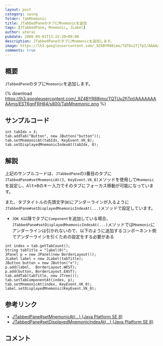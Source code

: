 ```yaml
---
layout: post
category: swing
folder: TabMnemonic
title: JTabbedPaneのタブにMnemonicを追加
tags: [JTabbedPane, Mnemonic, JLabel]
author: aterai
pubdate: 2008-09-01T13:22:20+09:00
description: JTabbedPaneのタブにMnemonicを追加します。
image: https://lh3.googleusercontent.com/_9Z4BYR88imo/TQTUu2fjTpI/AAAAAAAAAmg/EST6gnFRH84/s800/TabMnemonic.png
comments: true
---
```

## 概要
`JTabbedPane`のタブに`Mnemonic`を追加します。

{% download https://lh3.googleusercontent.com/_9Z4BYR88imo/TQTUu2fjTpI/AAAAAAAAAmg/EST6gnFRH84/s800/TabMnemonic.png %}

## サンプルコード
<pre class="prettyprint"><code>int tabIdx = 3;
tab.addTab("Button", new JButton("button"));
tab.setMnemonicAt(tabIdx, KeyEvent.VK_B);
tab.setDisplayedMnemonicIndexAt(tabIdx, 0);
</code></pre>

## 解説
上記のサンプルコードは、`JTabbedPane`の`3`番目のタブに`JTabbedPane#setMnemonicAt(3, KeyEvent.VK_B)`メソッドを使用して`Mnemonic`を設定し、<kbd>Alt+B</kbd>のキー入力でそのタブにフォーカス移動が可能になっています。

また、タブタイトルの先頭文字(`B`)にアンダーラインが入るように`JTabbedPane#setDisplayedMnemonicIndexAt(...)`メソッドで設定しています。

- `JDK 6`以降でタブに`Component`を追加している場合、`JTabbedPane#setDisplayedMnemonicIndexAt(...)`メソッドでは`Mnemonic`にアンダーラインは引かれないので、以下のように追加するコンポーネント側でアンダーラインを引くための設定をする必要がある

<!-- dummy comment line for breaking list -->

<pre class="prettyprint"><code>int index = tab.getTabCount();
String tabTitle = "label(0)";
JPanel p = new JPanel(new BorderLayout());
JLabel label = new JLabel(tabTitle);
JButton button = new JButton("x");
p.add(label,  BorderLayout.WEST);
p.add(button, BorderLayout.EAST);
tab.addTab(tabTitle, new JTree());
tab.setTabComponentAt(index, p);
tab.setMnemonicAt(index, KeyEvent.VK_0);
label.setDisplayedMnemonic(KeyEvent.VK_0);
</code></pre>

## 参考リンク
- [JTabbedPane#setMnemonicAt(...) (Java Platform SE 8)](https://docs.oracle.com/javase/jp/8/docs/api/javax/swing/JTabbedPane.html#setMnemonicAt-int-int-)
- [JTabbedPane#setDisplayedMnemonicIndexAt(...) (Java Platform SE 8)](https://docs.oracle.com/javase/jp/8/docs/api/javax/swing/JTabbedPane.html#setDisplayedMnemonicIndexAt-int-int-)

<!-- dummy comment line for breaking list -->

## コメント

